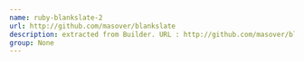 ```yaml
---
name: ruby-blankslate-2
url: http://github.com/masover/blankslate
description: extracted from Builder. URL : http://github.com/masover/blankslate Groups : None
group: None
---
```

